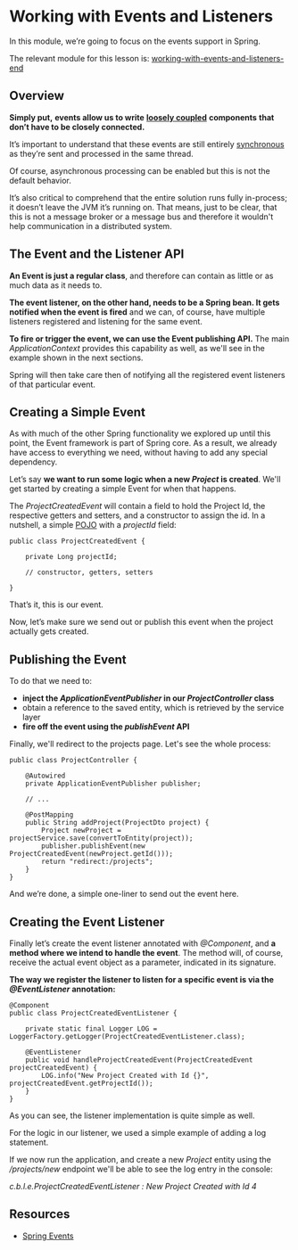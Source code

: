 # Working with Events and Listeners

In this module, we’re going to focus on the events support in Spring.

The relevant module for this lesson is: [working-with-events-and-listeners-end](https://github.com/nbicocchi/spring-boot-course/tree/module8/working-with-events-and-listeners-end)

## Overview

**Simply put,** **events allow us to write** [**loosely coupled**](https://en.wikipedia.org/wiki/Loose_coupling) **components** **that don’t have to be closely connected.**

It’s important to understand that these events are still entirely [synchronous](https://stackoverflow.com/a/748189/6661361) as they’re sent and processed in the same thread.

Of course, asynchronous processing can be enabled but this is not the default behavior.

It’s also critical to comprehend that the entire solution runs fully in-process; it doesn’t leave the JVM it’s running on. That means, just to be clear, that this is not a message broker or a message bus and therefore it wouldn't help communication in a distributed system.

## The Event and the Listener API

**An Event is just a regular class**, and therefore can contain as little or as much data as it needs to.

**The event listener, on the other hand, needs to be a Spring bean. It gets notified when the event is fired** and we can, of course, have multiple listeners registered and listening for the same event.

**To fire or trigger the event, we can use the Event publishing API.** The main _ApplicationContext_ provides this capability as well, as we'll see in the example shown in the next sections.

Spring will then take care then of notifying all the registered event listeners of that particular event.

## Creating a Simple Event

As with much of the other Spring functionality we explored up until this point, the Event framework is part of Spring core. As a result, we already have access to everything we need, without having to add any special dependency.

Let’s say **we want to run some logic when a new _Project_ is created**. We'll get started by creating a simple Event for when that happens.

The _ProjectCreatedEvent_ will contain a field to hold the Project Id, the respective getters and setters, and a constructor to assign the id. In a nutshell, a simple [POJO](https://www.martinfowler.com/bliki/POJO.html) with a _projectId_ field:

```
public class ProjectCreatedEvent {

    private Long projectId;

    // constructor, getters, setters

}
```

That’s it, this is our event.

Now, let’s make sure we send out or publish this event when the project actually gets created.

## Publishing the Event

To do that we need to:

-   **inject the _ApplicationEventPublisher_ in our _ProjectController_ class**
-   obtain a reference to the saved entity, which is retrieved by the service layer
-   **fire off the event using the _publishEvent_ API**

Finally, we'll redirect to the projects page. Let's see the whole process:

```
public class ProjectController {

    @Autowired
    private ApplicationEventPublisher publisher;
    
    // ...
    
    @PostMapping
    public String addProject(ProjectDto project) {
        Project newProject = projectService.save(convertToEntity(project));
        publisher.publishEvent(new ProjectCreatedEvent(newProject.getId()));
        return "redirect:/projects";
    }
}
```

And we’re done, a simple one-liner to send out the event here.

## Creating the Event Listener

Finally let’s create the event listener annotated with _@Component_, and **a method where we intend to handle the event**. The method will, of course, receive the actual event object as a parameter, indicated in its signature.

**The way we register the listener to listen for a specific event is via the _@EventListener_ annotation:**

```
@Component
public class ProjectCreatedEventListener {

    private static final Logger LOG = LoggerFactory.getLogger(ProjectCreatedEventListener.class);

    @EventListener
    public void handleProjectCreatedEvent(ProjectCreatedEvent projectCreatedEvent) {
        LOG.info("New Project Created with Id {}", projectCreatedEvent.getProjectId());
    }
}
```

As you can see, the listener implementation is quite simple as well.

For the logic in our listener, we used a simple example of adding a log statement.

If we now run the application, and create a new _Project_ entity using the _/projects/new_ endpoint we'll be able to see the log entry in the console:

_c.b.l.e.ProjectCreatedEventListener   : New Project Created with Id 4_

## Resources
- [Spring Events](https://www.baeldung.com/spring-events)
